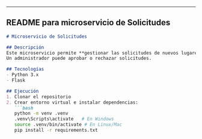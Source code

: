 
---

## README para **microservicio de Solicitudes**

```markdown
# Microservicio de Solicitudes

## Descripción
Este microservicio permite **gestionar las solicitudes de nuevos lugares** que serán mostrados en el microservicio de **Mapas**.  
Un administrador puede aprobar o rechazar solicitudes.

## Tecnologías
- Python 3.x
- Flask

## Ejecución
1. Clonar el repositorio
2. Crear entorno virtual e instalar dependencias:
   ```bash
   python -m venv .venv
   .venv\Scripts\activate   # En Windows
   source .venv/bin/activate # En Linux/Mac
   pip install -r requirements.txt
